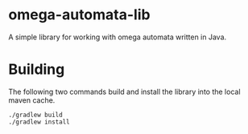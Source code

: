 # omega-automata-lib

A simple library for working with omega automata written in Java.

# Building 

The following two commands build and install the library into the local maven cache.

    ./gradlew build
    ./gradlew install